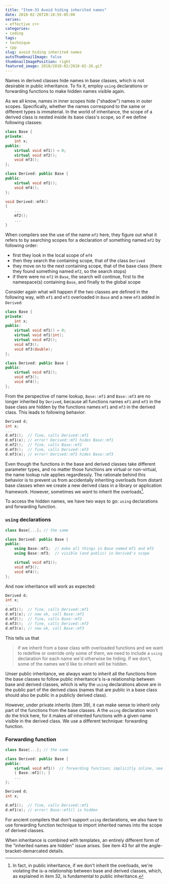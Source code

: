 ```yaml
---
title: "Item-33 Avoid hiding inherited names"
date: 2018-02-26T20:18:55-05:00
series:
- effective c++
categories:
- coding
tags:
- technique
- cpp
slug: avoid hiding inherited names
autoThumbnailImage: false
thumbnailImagePosition: right
featured_image: 2018/2018-02/2018-02-26.gif
---
```


Names in derived classes hide names in base classes, which is not desirable in public inheritance. To fix it, employ `using` declarations or forwarding functions to make hidden names visible again.
<!--more-->

As we all know, names in inner scopes hide ("shadow") names in outer scopes. Specifically, whether the names correspond to the same or different types is immaterial. In the world of inheritance, the scope of a derived class is nested inside its base class's scope, so if we define following classes:

```cpp
class Base {
private:
    int x;
public:
    virtual void mf1() = 0;
    virtual void mf2();
    void mf3();
};
```

```cpp
class Derived: public Base {
public:
    virtual void mf1();
    void mf4();
};

void Derived::mf4()
{
    ...
    mf2();
    ...
}
```

When compilers see the use of the name `mf2` here, they figure out what it refers to by searching scopes for a declaration of something named `mf2` by following order:

* first they look in the local scope of `mf4`
* then they search the containing scope, that of the class `Derived`
* they move on to the next containing scope, that of the base class (there they found something named `mf2`, so the search stops)
* if there were no `mf2` in `Base`, the search will continue, first to the namespace(s) containing `Base`, and finally to the global scope

Consider again what will happen if the two classes are defined in the following way, with `mf1` and `mf3` overloaded in `Base` and a new `mf3` added in `Derived`:

```cpp
class Base {
private:
    int x;
public:
    virtual void mf1() = 0;
    virtual void mf1(int);
    virtual void mf2();
    void mf3();
    void mf3(double);
};
```

```cpp
class Derived: public Base {
public:
    virtual void mf1();
    void mf3();
    void mf4();
};
```

From the perspective of name lookup, `Base::mf1` and `Base::mf3` are no longer inherited by `Derived`, because all functions names `mf1` and `mf3` in the base class are hidden by the functions names `mf1` and `mf3` in the derived class. This leads to following behavior:

```cpp
Derived d;
int x;
...
d.mf1();  // fine, calls Derived::mf1
d.mf1(x); // error! Derived::mf1 hides Base::mf1
d.mf2();  // fine, calls Base::mf2
d.mf3();  // fine, calls Derived::mf3
d.mf3(x); // error! Derived::mf3 hides Base::mf3
```

Even though the functions in the base and derived classes take different parameter types, and no matter those functions are virtual or non-virtual, the name lookup rule applies regardlessly. The rationale behind this behavior is to prevent us from accidentally inheriting overloads from distant base classes when we create a new derived class in a library or application framework. However, sometimes we _want_ to inherit the overloads[^1].

To access the hidden names, we have two ways to go: `using` declarations and forwarding function.

### `using` declarations

```cpp
class Base{...}; // the same

class Derived: public Base {
public:
    using Base::mf1;  // make all things in Base named mf1 and mf3 
    using Base::mf3;  // visible (and public) in Derived's scope

    virtual void mf1();
    void mf3();
    void mf4();
};
```

And now inheritance will work as expected:

```cpp
Derived d;
int x;
...
d.mf1();  // fine, calls Derived::mf1
d.mf1(x); // now ok, call Base::mf1
d.mf2();  // fine, calls Base::mf2
d.mf3();  // fine, calls Derived::mf3
d.mf3(x); // now ok, call Base::mf3
```

This tells us that

> if we inherit from a base class with overloaded functions and we want to redefine or override only some of them, we need to include a `using` declaration for each name we'd otherwise be hiding. If we don't, some of the names we'd like to inherit will be hidden.

Unser public inheritance, we always want to inherit all the functions from the base classes to follow public inheritance's is-a relationship between base and derived classes, which is why the `using` declarations above are in the public part of the derived class (names that are public in a base class should also be public in a publicly derived class).

However, under private inherits (item 39), it can make sense to inherit only part of the functions from the base classes. A the `using` declaration won't do the trick here, for it makes _all_ inherited functions with a given name visible in the derived class. We use a different technique: forwarding function.

### Forwarding function

```cpp
class Base{...}; // the same

class Derived: public Base {
public:
    virtual void mf1()  // forwarding function; implicitly inline, see item 30
    { Base::mf1(); } 
    ...
};
```

```cpp
Derived d;
int x;

d.mf1();  // fine, calls Derived::mf1
d.mf1(x); // error! Base::mf1() is hidden
```

For ancient compilers that don't support `using` declarations, we also have to use forwarding function technique to import inherited names into the scope of derived classes.

When inheritance is combined with templates, an entirely different form of the "inherited names are hidden" issue arises. See item 43 for all the angle-bracket-demarcated details.


[^1]: In fact, in public inheritance, if we don't inherit the overloads, we're violating the is-a relationship between base and derived classes, which, as explained in item 32, is fundamental to public inheritance.
